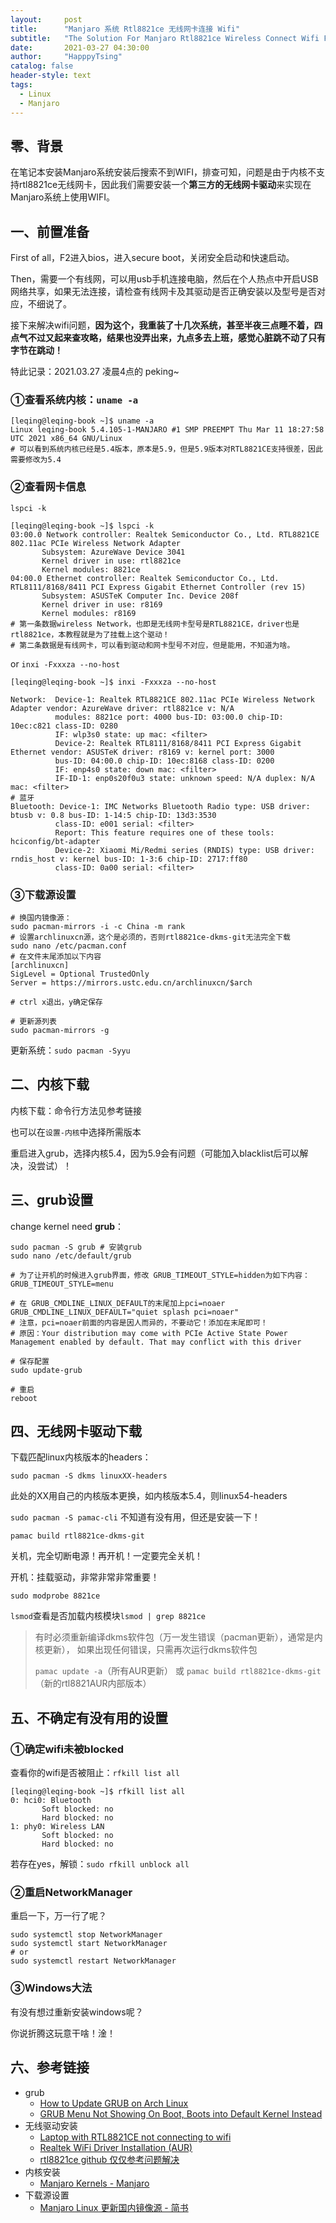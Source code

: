 ```yaml
---
layout:     post
title:      "Manjaro 系统 Rtl8821ce 无线网卡连接 Wifi"
subtitle:   "The Solution For Manjaro Rtl8821ce Wireless Connect Wifi Failed Problem"
date:       2021-03-27 04:30:00
author:     "HapppyTsing"
catalog: false
header-style: text
tags:
  - Linux
  - Manjaro
---
```


## 零、背景

在笔记本安装Manjaro系统安装后搜索不到WIFI，排查可知，问题是由于内核不支持rtl8821ce无线网卡，因此我们需要安装一个**第三方的无线网卡驱动**来实现在Manjaro系统上使用WIFI。

## 一、前置准备

First of all，F2进入bios，进入secure boot，关闭安全启动和快速启动。

Then，需要一个有线网，可以用usb手机连接电脑，然后在个人热点中开启USB网络共享，如果无法连接，请检查有线网卡及其驱动是否正确安装以及型号是否对应，不细说了。

接下来解决wifi问题，**因为这个，我重装了十几次系统，甚至半夜三点睡不着，四点气不过又起来查攻略，结果也没弄出来，九点多去上班，感觉心脏跳不动了只有字节在跳动！**

特此记录：2021.03.27 凌晨4点的 peking~

### ①查看系统内核：`uname -a`

```shell
[leqing@leqing-book ~]$ uname -a 
Linux leqing-book 5.4.105-1-MANJARO #1 SMP PREEMPT Thu Mar 11 18:27:58 UTC 2021 x86_64 GNU/Linux
# 可以看到系统内核已经是5.4版本，原本是5.9，但是5.9版本对RTL8821CE支持很差，因此需要修改为5.4
```

### ②查看网卡信息

`lspci -k`

```shell
[leqing@leqing-book ~]$ lspci -k
03:00.0 Network controller: Realtek Semiconductor Co., Ltd. RTL8821CE 802.11ac PCIe Wireless Network Adapter 
       Subsystem: AzureWave Device 3041 
       Kernel driver in use: rtl8821ce 
       Kernel modules: 8821ce 
04:00.0 Ethernet controller: Realtek Semiconductor Co., Ltd. RTL8111/8168/8411 PCI Express Gigabit Ethernet Controller (rev 15) 
       Subsystem: ASUSTeK Computer Inc. Device 208f 
       Kernel driver in use: r8169 
       Kernel modules: r8169
# 第一条数据wireless Network，也即是无线网卡型号是RTL8821CE，driver也是rtl8821ce，本教程就是为了挂载上这个驱动！
# 第二条数据是有线网卡，可以看到驱动和网卡型号不对应，但是能用，不知道为啥。
```

or `inxi -Fxxxza --no-host`

```shell
[leqing@leqing-book ~]$ inxi -Fxxxza --no-host

Network:  Device-1: Realtek RTL8821CE 802.11ac PCIe Wireless Network Adapter vendor: AzureWave driver: rtl8821ce v: N/A 
          modules: 8821ce port: 4000 bus-ID: 03:00.0 chip-ID: 10ec:c821 class-ID: 0280 
          IF: wlp3s0 state: up mac: <filter> 
          Device-2: Realtek RTL8111/8168/8411 PCI Express Gigabit Ethernet vendor: ASUSTeK driver: r8169 v: kernel port: 3000 
          bus-ID: 04:00.0 chip-ID: 10ec:8168 class-ID: 0200 
          IF: enp4s0 state: down mac: <filter> 
          IF-ID-1: enp0s20f0u3 state: unknown speed: N/A duplex: N/A mac: <filter> 
# 蓝牙
Bluetooth: Device-1: IMC Networks Bluetooth Radio type: USB driver: btusb v: 0.8 bus-ID: 1-14:5 chip-ID: 13d3:3530 
          class-ID: e001 serial: <filter> 
          Report: This feature requires one of these tools: hciconfig/bt-adapter 
          Device-2: Xiaomi Mi/Redmi series (RNDIS) type: USB driver: rndis_host v: kernel bus-ID: 1-3:6 chip-ID: 2717:ff80 
          class-ID: 0a00 serial: <filter> 
```

### ③下载源设置

```shell
# 换国内镜像源：
sudo pacman-mirrors -i -c China -m rank
# 设置archlinuxcn源，这个是必须的，否则rtl8821ce-dkms-git无法完全下载
sudo nano /etc/pacman.conf
# 在文件末尾添加以下内容
[archlinuxcn]
SigLevel = Optional TrustedOnly
Server = https://mirrors.ustc.edu.cn/archlinuxcn/$arch

# ctrl x退出，y确定保存

# 更新源列表
sudo pacman-mirrors -g
```

更新系统：`sudo pacman -Syyu`

## 二、内核下载

内核下载：命令行方法见参考链接

也可以在`设置-内核`中选择所需版本

重启进入grub，选择内核5.4，因为5.9会有问题（可能加入blacklist后可以解决，没尝试）！

## 三、grub设置

change kernel need **grub**：

```shell
sudo pacman -S grub # 安装grub
sudo nano /etc/default/grub

# 为了让开机的时候进入grub界面，修改 GRUB_TIMEOUT_STYLE=hidden为如下内容：
GRUB_TIMEOUT_STYLE=menu 

# 在 GRUB_CMDLINE_LINUX_DEFAULT的末尾加上pci=noaer
GRUB_CMDLINE_LINUX_DEFAULT="quiet splash pci=noaer"
# 注意，pci=noaer前面的内容是因人而异的，不要动它！添加在末尾即可！
# 原因：Your distribution may come with PCIe Active State Power Management enabled by default. That may conflict with this driver

# 保存配置
sudo update-grub

# 重启
reboot
```

## 四、无线网卡驱动下载

下载匹配linux内核版本的headers：

`sudo pacman -S dkms linuxXX-headers`

此处的XX用自己的内核版本更换，如内核版本5.4，则linux54-headers

`sudo pacman -S pamac-cli` 不知道有没有用，但还是安装一下！

`pamac build rtl8821ce-dkms-git`

关机，完全切断电源！再开机！一定要完全关机！

开机：挂载驱动，非常非常非常重要！

`sudo modprobe 8821ce`

`lsmod`查看是否加载内核模块`lsmod | grep 8821ce`

> 有时必须重新编译dkms软件包（万一发生错误（pacman更新），通常是内核更新），
> 如果出现任何错误，只需再次运行dkms软件包
>
> `pamac update -a`（所有AUR更新）
> 或
> `pamac build rtl8821ce-dkms-git`（新的rtl8821AUR内部版本）

## 五、不确定有没有用的设置

### ①确定wifi未被blocked

查看你的wifi是否被阻止：`rfkill list all`

```shell
[leqing@leqing-book ~]$ rfkill list all 
0: hci0: Bluetooth 
       Soft blocked: no 
       Hard blocked: no 
1: phy0: Wireless LAN 
       Soft blocked: no 
       Hard blocked: no
```

若存在yes，解锁：`sudo rfkill unblock all`

### ②重启NetworkManager

重启一下，万一行了呢？

```shell
sudo systemctl stop NetworkManager 
sudo systemctl start NetworkManager
# or
sudo systemctl restart NetworkManager
```

### ③Windows大法

有没有想过重新安装windows呢？

你说折腾这玩意干啥！淦！

## 六、参考链接

- grub
  - [How to Update GRUB on Arch Linux](https://linuxhint.com/update_grub_arch_linux/ )
  - [GRUB Menu Not Showing On Boot, Boots into Default Kernel Instead](https://forum.manjaro.org/t/grub-menu-not-showing-on-boot-boots-into-default-kernel-instead/13410/2)
- 无线驱动安装
  - [Laptop with RTL8821CE not connecting to wifi](https://forum.manjaro.org/t/laptop-with-rtl8821ce-not-connecting-to-wifi/21221)
  - [Realtek WiFi Driver Installation (AUR)](https://archived.forum.manjaro.org/t/realtek-wifi-driver-installation-aur/85429)
  - [rtl8821ce github 仅仅参考问题解决](https://github.com/tomaspinho/rtl8821ce)
- 内核安装
  - [Manjaro Kernels - Manjaro](https://wiki.manjaro.org/index.php/Manjaro_Kernels)
- 下载源设置
  - [Manjaro Linux 更新国内镜像源 - 简书](https://www.jianshu.com/p/966017a6f251)
